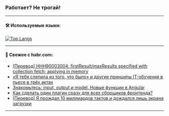 ### Работает? Не трогай!

---
<!--
#### 🛠️ Technical stack:

![Java](https://img.shields.io/badge/Java-informational?logo=Oracle&style=flat&logoColor=white&color=FF4500)
![Kotlin](https://img.shields.io/badge/Kotlin-informational?logo=Kotlin&style=flat&logoColor=white&color=774D97)
![TS](https://img.shields.io/badge/TypeScript-informational?logo=typeScript&style=flat&logoColor=black&color=017acc)
![Python](https://img.shields.io/badge/Python-informational?logo=Python&style=flat&logoColor=black&color=ffdd54) <br>
![Spring](https://img.shields.io/badge/Spring-informational?logo=Spring&style=flat&logoColor=white&color=6DB33F) 
![SpringBoot](https://img.shields.io/badge/SpringBoot-informational?logo=SpringBoot&style=flat&logoColor=white&color=6DB33F)
![Nest](https://img.shields.io/badge/NestJS-informational?logo=NestJS&style=flat&logoColor=white&color=E0234E) 
![NodeJS](https://img.shields.io/badge/NodeJS-informational?logo=node.js&style=flat&logoColor=white&color=70A760)<br>
![PostgreSQL](https://img.shields.io/badge/PostgreSQL-informational?logo=PostgreSQL&style=flat&logoColor=white&color=DAA520)
![MongoDB](https://img.shields.io/badge/MongoDB-informational?logo=MongoDB&style=flat&logoColor=white&color=870000)
![Apache](https://img.shields.io/badge/Apache-informational?logo=apache&style=flat&logoColor=white&color=f74e28)

___ 
-->

#### 🛠️ Используемые языки:

[![Top Langs](https://github-readme-stats-82jvfl3w3-advtsettinggmailcoms-projects.vercel.app/api/top-langs/?username=zloylis&langs_count=10&hide_title=true&title_color=e6edf3&size_weight=0.5&count_weight=0.5&layout=compact&hide_progress=true&hide_border=true&theme=dracula)](https://github.com/zloylis)

<!---


####  :octocat:&nbsp;&nbsp; Статистика:

![GitHub stats](https://github-readme-stats-u2qms2cxw-advtsettinggmailcoms-projects.vercel.app/api?username=zloylis&show_icons=true&hide_border=true&theme=dracula&title_color=e6edf3&include_all_commits=true&count_private=true&hide_rank=false&hide_title=true&rank_icon=github)
-->
---

#### 💬 Свежее с habr.com:

<!-- BLOG-POST-LIST:START -->
- [[Перевод] HHH90003004: firstResult/maxResults specified with collection fetch; applying in memory](https://habr.com/ru/articles/856092/?utm_source=habrahabr&utm_medium=rss&utm_campaign=856092)
- [«Я тебя слепила из того, что было» и другие принципы IT-обучения в пьесе в трёх актах](https://habr.com/ru/companies/alfa/articles/855540/?utm_source=habrahabr&utm_medium=rss&utm_campaign=855540)
- [Знакомьтесь: input, output и model. Новые функции в Angular](https://habr.com/ru/companies/domclick/articles/854530/?utm_source=habrahabr&utm_medium=rss&utm_campaign=854530)
- [Как сделать один плагин сразу для всех сборщиков фронтенда?](https://habr.com/ru/articles/856028/?utm_source=habrahabr&utm_medium=rss&utm_campaign=856028)
- [[Перевод] Я прождал 10 миллиардов тактов и дождался лишь экрана загрузки](https://habr.com/ru/articles/855972/?utm_source=habrahabr&utm_medium=rss&utm_campaign=855972)
<!-- BLOG-POST-LIST:END -->

---
